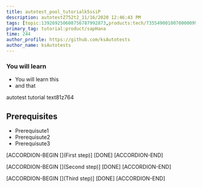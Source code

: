 ```yaml
---
title: autotest_pool_tutorialk5ssiP
description: autotestZ752t2_11/16/2020 12:46:43 PM
tags: [topic:139269250608756787992873,products:tech/73554900100700000996,tutorial:experience/advanced]
primary_tag: tutorial:product/sapHana
time: 244
author_profile: https://github.com/ksAutotests
author_name: ksAutotests
---
```

### You will learn
- You will learn this
- and that

autotest tutorial text81z764

## Prerequisites
- Prerequisute1
- Prerequisute2
- Prerequisute3

[ACCORDION-BEGIN [](First step)]
[DONE]
[ACCORDION-END]

[ACCORDION-BEGIN [](Second step)]
[DONE]
[ACCORDION-END]

[ACCORDION-BEGIN [](Third step)]
[DONE]
[ACCORDION-END]

